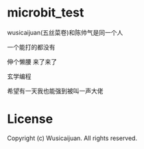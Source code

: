 # microbit_test
  wusicaijuan(五丝菜卷)和陈帅气是同一个人
  
  一个能打的都没有
  
  伸个懒腰 来了来了
  
  玄学编程

  希望有一天我也能强到被叫一声大佬

# License

  Copyright (c) Wusicaijuan. All rights reserved.
